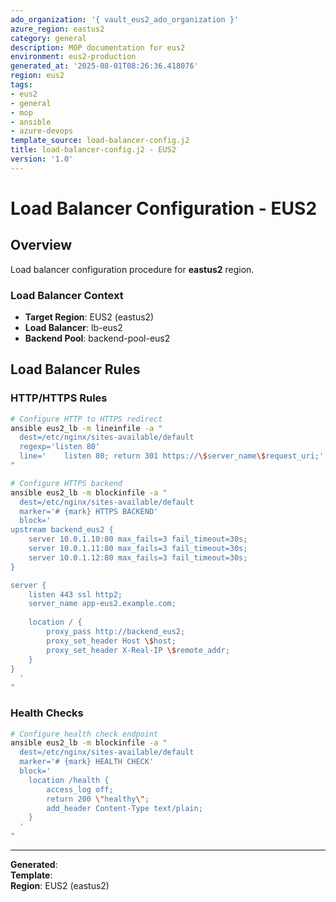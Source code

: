 ```yaml
---
ado_organization: '{ vault_eus2_ado_organization }'
azure_region: eastus2
category: general
description: MOP documentation for eus2
environment: eus2-production
generated_at: '2025-08-01T08:26:36.418076'
region: eus2
tags:
- eus2
- general
- mop
- ansible
- azure-devops
template_source: load-balancer-config.j2
title: load-balancer-config.j2 - EUS2
version: '1.0'
---
```



# Load Balancer Configuration - EUS2

## Overview

Load balancer configuration procedure for **eastus2** region.

### Load Balancer Context

- **Target Region**: EUS2 (eastus2)
- **Load Balancer**: lb-eus2
- **Backend Pool**: backend-pool-eus2

## Load Balancer Rules

### HTTP/HTTPS Rules
```bash
# Configure HTTP to HTTPS redirect
ansible eus2_lb -m lineinfile -a "
  dest=/etc/nginx/sites-available/default
  regexp='listen 80'
  line='    listen 80; return 301 https://\$server_name\$request_uri;'
"

# Configure HTTPS backend
ansible eus2_lb -m blockinfile -a "
  dest=/etc/nginx/sites-available/default
  marker='# {mark} HTTPS BACKEND'
  block='
upstream backend_eus2 {
    server 10.0.1.10:80 max_fails=3 fail_timeout=30s;
    server 10.0.1.11:80 max_fails=3 fail_timeout=30s;
    server 10.0.1.12:80 max_fails=3 fail_timeout=30s;
}

server {
    listen 443 ssl http2;
    server_name app-eus2.example.com;
    
    location / {
        proxy_pass http://backend_eus2;
        proxy_set_header Host \$host;
        proxy_set_header X-Real-IP \$remote_addr;
    }
}
  '
"
```

### Health Checks
```bash
# Configure health check endpoint
ansible eus2_lb -m blockinfile -a "
  dest=/etc/nginx/sites-available/default
  marker='# {mark} HEALTH CHECK'
  block='
    location /health {
        access_log off;
        return 200 \"healthy\";
        add_header Content-Type text/plain;
    }
  '
"
```

---

**Generated**:   
**Template**:   
**Region**: EUS2 (eastus2)
